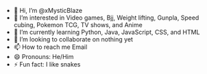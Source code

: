 - 👋 Hi, I’m @xMysticBlaze 
- 👀 I’m interested in Video games, Bjj, Weight lifting, Gunpla, Speed cubing, Pokemon TCG, TV shows, and Anime
- 🌱 I’m currently learning Python, Java, JavaScript, CSS, and HTML
- 💞️ I’m looking to collaborate on nothing yet
- 📫 How to reach me Email
- 😄 Pronouns: He/Him
- ⚡ Fun fact: I like snakes

<!---
xMysticBlaze/xMysticBlaze is a ✨ special ✨ repository because its `README.md` (this file) appears on your GitHub profile.
You can click the Preview link to take a look at your changes.
--->
